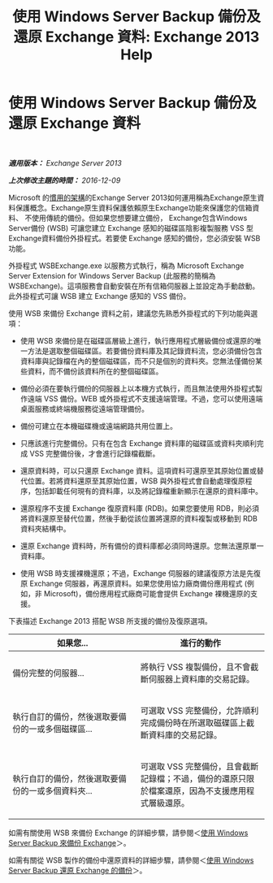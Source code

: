﻿---
title: '使用 Windows Server Backup 備份及還原 Exchange 資料: Exchange 2013 Help'
TOCTitle: 使用 Windows Server Backup 備份及還原 Exchange 資料
ms:assetid: 0fac891a-5713-42b6-afd5-c91b2b88f966
ms:mtpsurl: https://technet.microsoft.com/zh-tw/library/Dd876851(v=EXCHG.150)
ms:contentKeyID: 50472581
ms.date: 05/21/2018
mtps_version: v=EXCHG.150
ms.translationtype: MT
---

# 使用 Windows Server Backup 備份及還原 Exchange 資料

 

_**適用版本：** Exchange Server 2013_

_**上次修改主題的時間：** 2016-12-09_

Microsoft 的[慣用的架構](https://blogs.technet.com/b/exchange/archive/2014/04/21/the-preferred-architecture.aspx)的Exchange Server 2013如何運用稱為Exchange原生資料保護概念。Exchange原生資料保護依賴原生Exchange功能來保護您的信箱資料、 不使用傳統的備份。但如果您想要建立備份， Exchange包含Windows Server備份 (WSB) 可讓您建立 Exchange 感知的磁碟區陰影複製服務 VSS 型Exchange資料備份外掛程式。若要使 Exchange 感知的備份，您必須安裝 WSB 功能。

外掛程式 WSBExchange.exe 以服務方式執行，稱為 Microsoft Exchange Server Extension for Windows Server Backup (此服務的簡稱為 WSBExchange)。這項服務會自動安裝在所有信箱伺服器上並設定為手動啟動。此外掛程式可讓 WSB 建立 Exchange 感知的 VSS 備份。

使用 WSB 來備份 Exchange 資料之前，建議您先熟悉外掛程式的下列功能與選項：

  - 使用 WSB 來備份是在磁碟區層級上進行，執行應用程式層級備份或還原的唯一方法是選取整個磁碟區。若要備份資料庫及其記錄資料流，您必須備份包含資料庫與記錄檔在內的整個磁碟區，而不只是個別的資料夾。您無法僅備份某些資料，而不備份該資料所在的整個磁碟區。

  - 備份必須在要執行備份的伺服器上以本機方式執行，而且無法使用外掛程式製作遠端 VSS 備份。WEB 或外掛程式不支援遠端管理。不過，您可以使用遠端桌面服務或終端機服務從遠端管理備份。

  - 備份可建立在本機磁碟機或遠端網路共用位置上。

  - 只應該進行完整備份。只有在包含 Exchange 資料庫的磁碟區或資料夾順利完成 VSS 完整備份後，才會進行記錄檔截斷。

  - 還原資料時，可以只還原 Exchange 資料。這項資料可還原至其原始位置或替代位置。若將資料還原至其原始位置，WSB 與外掛程式會自動處理復原程序，包括卸載任何現有的資料庫，以及將記錄檔重新顯示在還原的資料庫中。

  - 還原程序不支援 Exchange 復原資料庫 (RDB)。如果您要使用 RDB，則必須將資料還原至替代位置，然後手動從該位置將還原的資料複製或移動到 RDB 資料夾結構中。

  - 還原 Exchange 資料時，所有備份的資料庫都必須同時還原。您無法還原單一資料庫。

  - 使用 WSB 時支援裸機還原；不過，Exchange 伺服器的建議復原方法是先復原 Exchange 伺服器，再還原資料。如果您使用協力廠商備份應用程式 (例如，非 Microsoft)，備份應用程式廠商可能會提供 Exchange 裸機還原的支援。

下表描述 Exchange 2013 搭配 WSB 所支援的備份及復原選項。


<table>
<colgroup>
<col style="width: 50%" />
<col style="width: 50%" />
</colgroup>
<thead>
<tr class="header">
<th>如果您...</th>
<th>進行的動作</th>
</tr>
</thead>
<tbody>
<tr class="odd">
<td><p>備份完整的伺服器...</p></td>
<td><p>將執行 VSS 複製備份，且不會截斷伺服器上資料庫的交易記錄。</p></td>
</tr>
<tr class="even">
<td><p>執行自訂的備份，然後選取要備份的一或多個磁碟區...</p></td>
<td><p>可選取 VSS 完整備份，允許順利完成備份時在所選取磁碟區上截斷資料庫的交易記錄。</p></td>
</tr>
<tr class="odd">
<td><p>執行自訂的備份，然後選取要備份的一或多個資料夾...</p></td>
<td><p>可選取 VSS 完整備份，且會截斷記錄檔；不過，備份的還原只限於檔案還原，因為不支援應用程式層級還原。</p></td>
</tr>
</tbody>
</table>


如需有關使用 WSB 來備份 Exchange 的詳細步驟，請參閱＜[使用 Windows Server Backup 來備份 Exchange](use-windows-server-backup-to-back-up-exchange-exchange-2013-help.md)＞。

如需有關從 WSB 製作的備份中還原資料的詳細步驟，請參閱＜[使用 Windows Server Backup 還原 Exchange 的備份](use-windows-server-backup-to-restore-a-backup-of-exchange-exchange-2013-help.md)＞。

